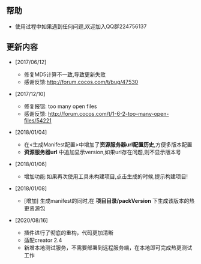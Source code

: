 ## 帮助 
- 使用过程中如果遇到任何问题,欢迎加入QQ群224756137
## 更新内容
- [2017/06/12]  
    - 修复MD5计算不一致,导致更新失败  
    - 感谢反馈:http://forum.cocos.com/t/bug/47530    
 
- [2017/12/10]  
    - 修复报错: too many open files   
    - 感谢反馈: http://forum.cocos.com/t/1-6-2-too-many-open-files/54221

- [2018/01/04]  
    - 在<生成Manifest配置>中增加了**资源服务器url配置历史**,方便多版本配置 
    - **资源服务器url** 中追加显示version,如果url存在问题,则不显示版本号   
    
- [2018/01/06]
    - 增加功能:如果再次使用工具未构建项目,点击生成的时候,提示构建项目!   
- [2018/01/08]
    - [增加] 生成manifest的同时,在 **项目目录/packVersion** 下生成该版本的热更资源包 
- [2020/08/16]
    - 插件进行了彻底的重构，代码更加清晰
    - 适配creator 2.4
    - 新增本地测试服务，不需要部署到远程服务端，在本地即可完成热更测试工作          
